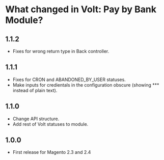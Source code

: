 # What changed in Volt: Pay by Bank Module?

## 1.1.2
* Fixes for wrong return type in Back controller.

## 1.1.1
* Fixes for CRON and ABANDONED_BY_USER statuses.
* Make inputs for credientals in the configuration obscure (showing *** instead of plain text).

## 1.1.0
* Change API structure.
* Add rest of Volt statuses to module.

## 1.0.0
* First release for Magento 2.3 and 2.4
